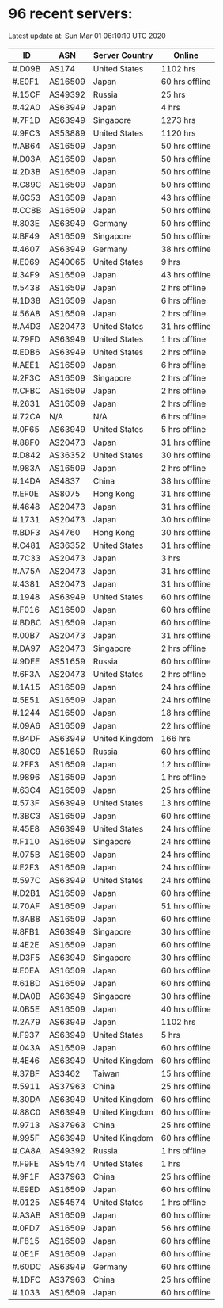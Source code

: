 # 96 recent servers:

Latest update at: Sun Mar 01 06:10:10 UTC 2020

| ID | ASN | Server Country | Online |
| -- | --- | -------------- | ------ |
| #.D09B | AS174 | United States | 1102 hrs |
| #.E0F1 | AS16509 | Japan | 60 hrs offline |
| #.15CF | AS49392 | Russia | 25 hrs |
| #.42A0 | AS63949 | Japan | 4 hrs |
| #.7F1D | AS63949 | Singapore | 1273 hrs |
| #.9FC3 | AS53889 | United States | 1120 hrs |
| #.AB64 | AS16509 | Japan | 50 hrs offline |
| #.D03A | AS16509 | Japan | 50 hrs offline |
| #.2D3B | AS16509 | Japan | 50 hrs offline |
| #.C89C | AS16509 | Japan | 50 hrs offline |
| #.6C53 | AS16509 | Japan | 43 hrs offline |
| #.CC8B | AS16509 | Japan | 50 hrs offline |
| #.803E | AS63949 | Germany | 50 hrs offline |
| #.BF49 | AS16509 | Singapore | 50 hrs offline |
| #.4607 | AS63949 | Germany | 38 hrs offline |
| #.E069 | AS40065 | United States | 9 hrs |
| #.34F9 | AS16509 | Japan | 43 hrs offline |
| #.5438 | AS16509 | Japan | 2 hrs offline |
| #.1D38 | AS16509 | Japan | 6 hrs offline |
| #.56A8 | AS16509 | Japan | 2 hrs offline |
| #.A4D3 | AS20473 | United States | 31 hrs offline |
| #.79FD | AS63949 | United States | 1 hrs offline |
| #.EDB6 | AS63949 | United States | 2 hrs offline |
| #.AEE1 | AS16509 | Japan | 6 hrs offline |
| #.2F3C | AS16509 | Singapore | 2 hrs offline |
| #.CFBC | AS16509 | Japan | 2 hrs offline |
| #.2631 | AS16509 | Japan | 2 hrs offline |
| #.72CA | N/A | N/A | 6 hrs offline |
| #.0F65 | AS63949 | United States | 5 hrs offline |
| #.88F0 | AS20473 | Japan | 31 hrs offline |
| #.D842 | AS36352 | United States | 30 hrs offline |
| #.983A | AS16509 | Japan | 2 hrs offline |
| #.14DA | AS4837 | China | 38 hrs offline |
| #.EF0E | AS8075 | Hong Kong | 31 hrs offline |
| #.4648 | AS20473 | Japan | 31 hrs offline |
| #.1731 | AS20473 | Japan | 30 hrs offline |
| #.BDF3 | AS4760 | Hong Kong | 30 hrs offline |
| #.C481 | AS36352 | United States | 31 hrs offline |
| #.7C33 | AS20473 | Japan | 3 hrs |
| #.A75A | AS20473 | Japan | 31 hrs offline |
| #.4381 | AS20473 | Japan | 31 hrs offline |
| #.1948 | AS63949 | United States | 60 hrs offline |
| #.F016 | AS16509 | Japan | 60 hrs offline |
| #.BDBC | AS16509 | Japan | 60 hrs offline |
| #.00B7 | AS20473 | Japan | 31 hrs offline |
| #.DA97 | AS20473 | Singapore | 2 hrs offline |
| #.9DEE | AS51659 | Russia | 60 hrs offline |
| #.6F3A | AS20473 | United States | 2 hrs offline |
| #.1A15 | AS16509 | Japan | 24 hrs offline |
| #.5E51 | AS16509 | Japan | 24 hrs offline |
| #.1244 | AS16509 | Japan | 18 hrs offline |
| #.09A6 | AS16509 | Japan | 22 hrs offline |
| #.B4DF | AS63949 | United Kingdom | 166 hrs |
| #.80C9 | AS51659 | Russia | 60 hrs offline |
| #.2FF3 | AS16509 | Japan | 12 hrs offline |
| #.9896 | AS16509 | Japan | 1 hrs offline |
| #.63C4 | AS16509 | Japan | 25 hrs offline |
| #.573F | AS63949 | United States | 13 hrs offline |
| #.3BC3 | AS16509 | Japan | 60 hrs offline |
| #.45E8 | AS63949 | United States | 24 hrs offline |
| #.F110 | AS16509 | Singapore | 24 hrs offline |
| #.075B | AS16509 | Japan | 24 hrs offline |
| #.E2F3 | AS16509 | Japan | 24 hrs offline |
| #.597C | AS63949 | United States | 24 hrs offline |
| #.D2B1 | AS16509 | Japan | 60 hrs offline |
| #.70AF | AS16509 | Japan | 51 hrs offline |
| #.8AB8 | AS16509 | Japan | 60 hrs offline |
| #.8FB1 | AS63949 | Singapore | 30 hrs offline |
| #.4E2E | AS16509 | Japan | 60 hrs offline |
| #.D3F5 | AS63949 | Singapore | 30 hrs offline |
| #.E0EA | AS16509 | Japan | 60 hrs offline |
| #.61BD | AS16509 | Japan | 60 hrs offline |
| #.DA0B | AS63949 | Singapore | 30 hrs offline |
| #.0B5E | AS16509 | Japan | 40 hrs offline |
| #.2A79 | AS63949 | Japan | 1102 hrs |
| #.F937 | AS63949 | United States | 5 hrs |
| #.043A | AS16509 | Japan | 60 hrs offline |
| #.4E46 | AS63949 | United Kingdom | 60 hrs offline |
| #.37BF | AS3462 | Taiwan | 15 hrs offline |
| #.5911 | AS37963 | China | 25 hrs offline |
| #.30DA | AS63949 | United Kingdom | 60 hrs offline |
| #.88C0 | AS63949 | United Kingdom | 60 hrs offline |
| #.9713 | AS37963 | China | 25 hrs offline |
| #.995F | AS63949 | United Kingdom | 60 hrs offline |
| #.CA8A | AS49392 | Russia | 1 hrs offline |
| #.F9FE | AS54574 | United States | 1 hrs |
| #.9F1F | AS37963 | China | 25 hrs offline |
| #.E9ED | AS16509 | Japan | 60 hrs offline |
| #.0125 | AS54574 | United States | 1 hrs offline |
| #.A3AB | AS16509 | Japan | 60 hrs offline |
| #.0FD7 | AS16509 | Japan | 56 hrs offline |
| #.F815 | AS16509 | Japan | 60 hrs offline |
| #.0E1F | AS16509 | Japan | 60 hrs offline |
| #.60DC | AS63949 | Germany | 60 hrs offline |
| #.1DFC | AS37963 | China | 25 hrs offline |
| #.1033 | AS16509 | Japan | 60 hrs offline |

